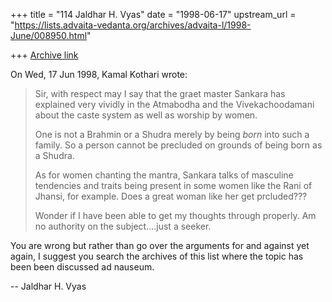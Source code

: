 +++
title = "114 Jaldhar H. Vyas"
date = "1998-06-17"
upstream_url = "https://lists.advaita-vedanta.org/archives/advaita-l/1998-June/008950.html"

+++
[Archive link](https://lists.advaita-vedanta.org/archives/advaita-l/1998-June/008950.html)

On Wed, 17 Jun 1998, Kamal Kothari wrote:

> Sir, with respect may I say that the graet master Sankara has explained
> very vividly in the Atmabodha and the Vivekachoodamani about the caste
> system as well as worship by women.
>
> One is not a Brahmin or a Shudra merely by being *born* into such a
> family. So a person cannot be precluded on grounds of being born as a
> Shudra.
>
> As for women chanting the mantra, Sankara talks of masculine tendencies
> and traits being present in some women like the Rani of Jhansi, for
> example. Does a great woman like her get prcluded???
>
> Wonder if I have been able to get my thoughts through properly. Am no
> authority on the subject....just a seeker.

You are wrong but rather than go over the arguments for and against yet
again, I suggest you search the archives of this list where the topic has
been been discussed ad nauseum.

--
Jaldhar H. Vyas <jaldhar at braincells.com>

